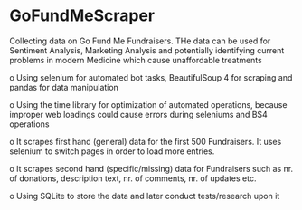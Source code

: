 # GoFundMeScraper
Collecting data on Go Fund Me Fundraisers. THe data can be used for Sentiment Analysis, Marketing Analysis and potentially identifying current problems in modern Medicine which cause unaffordable treatments

o Using selenium for automated bot tasks, BeautifulSoup 4 for scraping and pandas for data manipulation

o Using the time library for optimization of automated operations, because improper web loadings could cause errors during seleniums and BS4 operations

o It scrapes first hand (general) data for the first 500 Fundraisers. It uses selenium to switch pages in order to load more entries.

o It scrapes second hand (specific/missing) data for Fundraisers such as nr. of donations, description text, nr. of comments, nr. of updates etc.

o Using SQLite to store the data and later conduct tests/research upon it
